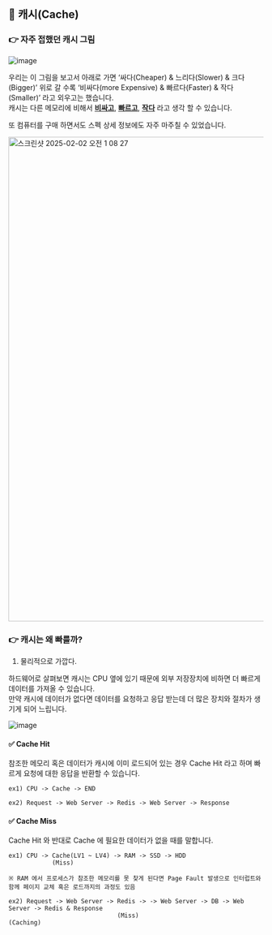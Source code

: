 ## 📌 캐시(Cache)

### 👉 자주 접했던 캐시 그림

![image](https://github.com/user-attachments/assets/1a4bd559-90cc-4ba9-b3cf-903fa36a09ee)

우리는 이 그림을 보고서 아래로 가면 ‘싸다(Cheaper) & 느리다(Slower) & 크다(Bigger)’ 위로 갈 수록 ‘비싸다(more Expensive) & 빠르다(Faster) & 작다(Smaller)’ 라고 외우고는 했습니다.  
캐시는 다른 메모리에 비해서 **<ins>비싸고</ins>**, **<ins>빠르고</ins>**, **<ins>작다</ins>** 라고 생각 할 수 있습니다.

또 컴퓨터를 구매 하면서도 스펙 상세 정보에도 자주 마주칠 수 있었습니다.

<img width="955" alt="스크린샷 2025-02-02 오전 1 08 27" src="https://github.com/user-attachments/assets/e703b4a0-c2f1-4225-a0a6-48c45d04d53b" />

### 👉 캐시는 왜 빠를까?

1. 물리적으로 가깝다.

하드웨어로 살펴보면 캐시는 CPU 옆에 있기 때문에 외부 저장장치에 비하면 더 빠르게 데이터를 가져올 수 있습니다.  
만약 캐시에 데이터가 없다면 데이터를 요청하고 응답 받는데 더 많은 장치와 절차가 생기게 되어 느립니다.

![image](https://github.com/user-attachments/assets/78d910f5-ee4c-4e65-8007-60f903394d5d)

#### ✅ Cache Hit

참조한 메모리 혹은 데이터가 캐시에 이미 로드되어 있는 경우 Cache Hit 라고 하며 빠르게 요청에 대한 응답을 반환할 수 있습니다.

```
ex1) CPU -> Cache -> END

ex2) Request -> Web Server -> Redis -> Web Server -> Response
```

#### ✅ Cache Miss

Cache Hit 와 반대로 Cache 에 필요한 데이터가 없을 때를 말합니다.

```
ex1) CPU -> Cache(LV1 ~ LV4) -> RAM -> SSD -> HDD
            (Miss)

※ RAM 에서 프로세스가 참조한 메모리를 못 찾게 된다면 Page Fault 발생으로 인터럽트와 함께 페이지 교체 혹은 로드까지의 과정도 있음

ex2) Request -> Web Server -> Redis -> -> Web Server -> DB -> Web Server -> Redis & Response
                              (Miss)                                       (Caching)
```
